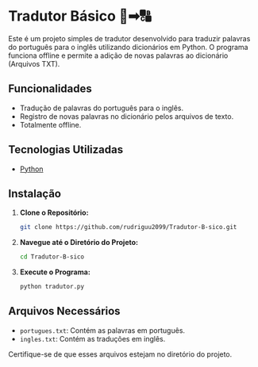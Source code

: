 # Tradutor Básico 🔡➡🔠

Este é um projeto simples de tradutor desenvolvido para traduzir palavras do português para o inglês utilizando dicionários em Python. O programa funciona offline e permite a adição de novas palavras ao dicionário (Arquivos TXT).

## Funcionalidades

- Tradução de palavras do português para o inglês.
- Registro de novas palavras no dicionário pelos arquivos de texto.
- Totalmente offline.

## Tecnologias Utilizadas

- [Python](https://www.python.org)

## Instalação

1. **Clone o Repositório:**

    ```bash
    git clone https://github.com/rudriguu2099/Tradutor-B-sico.git
    ```

2. **Navegue até o Diretório do Projeto:**

    ```bash
    cd Tradutor-B-sico
    ```

3. **Execute o Programa:**

    ```bash
    python tradutor.py
    ```

## Arquivos Necessários

- `portugues.txt`: Contém as palavras em português.
- `ingles.txt`: Contém as traduções em inglês.

Certifique-se de que esses arquivos estejam no diretório do projeto.


